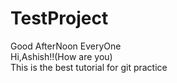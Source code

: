 # TestProject
Good AfterNoon EveryOne<br>
Hi,Ashish!!(How are you)<br>
This is the best tutorial for git practice
